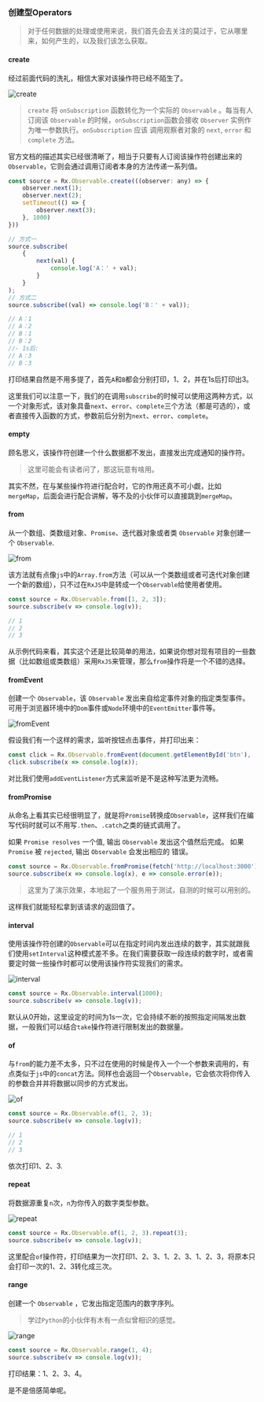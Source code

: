 ### 创建型Operators

> 对于任何数据的处理或使用来说，我们首先会去关注的莫过于，它从哪里来，如何产生的，以及我们该怎么获取。

#### create

经过前面代码的洗礼，相信大家对该操作符已经不陌生了。

![create](https://cn.rx.js.org/img/create.png)

> `create` 将 `onSubscription` 函数转化为一个实际的 `Observable` 。每当有人订阅该 `Observable` 的时候，`onSubscription`函数会接收 `Observer` 实例作为唯一参数执行。`onSubscription` 应该 调用观察者对象的 `next`, `error` 和 `complete` 方法。

官方文档的描述其实已经很清晰了，相当于只要有人订阅该操作符创建出来的`Observable`，它则会通过调用订阅者本身的方法传递一系列值。

```js
const source = Rx.Observable.create(((observer: any) => {
    observer.next(1);
    observer.next(2);
    setTimeout(() => {
        observer.next(3);
    }, 1000)
}))

// 方式一
source.subscribe(
    {
        next(val) {
            console.log('A：' + val);
        }
    }
);
// 方式二
source.subscribe((val) => console.log('B：' + val));

// A：1
// A：2
// B：1
// B：2
//- 1s后:
// A：3
// B：3
```

打印结果自然是不用多提了，首先`A`和`B`都会分别打印，1、2，并在1s后打印出3。

这里我们可以注意一下，我们的在调用`subscribe`的时候可以使用这两种方式，以一个对象形式，该对象具备`next`、`error`、`complete`三个方法（都是可选的），或者直接传入函数的方式，参数前后分别为`next`、`error`、`complete`。
#### empty

顾名思义，该操作符创建一个什么数据都不发出，直接发出完成通知的操作符。

> 这里可能会有读者问了，那这玩意有啥用。

其实不然，在与某些操作符进行配合时，它的作用还真不可小觑，比如`mergeMap`，后面会进行配合讲解，等不及的小伙伴可以直接跳到`mergeMap`。
#### from
从一个数组、类数组对象、`Promise`、迭代器对象或者类 `Observable` 对象创建一个 `Observable`.

![from](https://cn.rx.js.org/img/from.png)

该方法就有点像`js`中的`Array.from`方法（可以从一个类数组或者可迭代对象创建一个新的数组），只不过在`RxJS`中是转成一个`Observable`给使用者使用。

```js
const source = Rx.Observable.from([1, 2, 3]);
source.subscribe(v => console.log(v));

// 1
// 2
// 3
```

从示例代码来看，其实这个还是比较简单的用法，如果说你想对现有项目的一些数据（比如数组或类数组）采用`RxJS`来管理，那么`from`操作将是一个不错的选择。
#### fromEvent

创建一个 `Observable`，该 `Observable` 发出来自给定事件对象的指定类型事件。可用于浏览器环境中的`Dom`事件或`Node`环境中的`EventEmitter`事件等。

![fromEvent](https://cn.rx.js.org/img/fromEvent.png)

假设我们有一个这样的需求，监听按钮点击事件，并打印出来：

```js
const click = Rx.Observable.fromEvent(document.getElementById('btn'), 'click');
click.subscribe(x => console.log(x));
```

对比我们使用`addEventListener`方式来监听是不是这种写法更为流畅。

#### fromPromise

从命名上看其实已经很明显了，就是将`Promise`转换成`Observable`，这样我们在编写代码时就可以不用写`.then`、`.catch`之类的链式调用了。

如果 `Promise resolves` 一个值, 输出 `Observable` 发出这个值然后完成。 如果 `Promise` 被 `rejected`, 输出 `Observable` 会发出相应的 错误。

```js
const source = Rx.Observable.fromPromise(fetch('http://localhost:3000'));
source.subscribe(x => console.log(x), e => console.error(e));
```
> 这里为了演示效果，本地起了一个服务用于测试，自测的时候可以用别的。

这样我们就能轻松拿到该请求的返回值了。

#### interval

使用该操作符创建的`Observable`可以在指定时间内发出连续的数字，其实就跟我们使用`setInterval`这种模式差不多。在我们需要获取一段连续的数字时，或者需要定时做一些操作时都可以使用该操作符实现我们的需求。

![interval](https://cn.rx.js.org/img/interval.png)

```js
const source = Rx.Observable.interval(1000);
source.subscribe(v => console.log(v));

```

默认从0开始，这里设定的时间为1s一次，它会持续不断的按照指定间隔发出数据，一般我们可以结合`take`操作符进行限制发出的数据量。

#### of

与`from`的能力差不太多，只不过在使用的时候是传入一个一个参数来调用的，有点类似于`js`中的`concat`方法。同样也会返回一个`Observable`，它会依次将你传入的参数合并并将数据以同步的方式发出。

![of](https://cn.rx.js.org/img/of.png)

```js
const source = Rx.Observable.of(1, 2, 3);
source.subscribe(v => console.log(v));

// 1
// 2
// 3
```

依次打印1、2、3.

#### repeat

将数据源重复`n`次，`n`为你传入的数字类型参数。

![repeat](https://cn.rx.js.org/img/repeat.png)

```js
const source = Rx.Observable.of(1, 2, 3).repeat(3);
source.subscribe(v => console.log(v));
```

这里配合`of`操作符，打印结果为一次打印1、2、3、1、2、3、1、2、3，将原本只会打印一次的1、2、3转化成三次。

#### range
创建一个 `Observable` ，它发出指定范围内的数字序列。

> 学过`Python`的小伙伴有木有一点似曾相识的感觉。

![range](https://cn.rx.js.org/img/range.png)

```js
const source = Rx.Observable.range(1, 4);
source.subscribe(v => console.log(v));
```

打印结果：1、2、3、4。

是不是倍感简单呢。